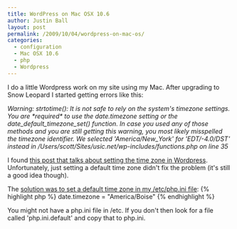 ```yaml
---
title: WordPress on Mac OSX 10.6
author: Justin Ball
layout: post
permalink: /2009/10/04/wordpress-on-mac-os/
categories:
  - configuration
  - Mac OSX 10.6
  - php
  - Wordpress
---
```


I do a little Wordpress work on my site using my Mac.  After upgrading to Snow Leopard I started getting errors like this:

<i>
Warning: strtotime(): It is not safe to rely on the system's timezone settings. You are *required* to use the date.timezone setting or the date_default_timezone_set() function. In case you used any of those methods and you are still getting this warning, you most likely misspelled the timezone identifier. We selected 'America/New_York' for 'EDT/-4.0/DST' instead in /Users/scott/Sites/usic.net/wp-includes/functions.php on line 35
</i>

I found <a href="http://wordpress.org/support/topic/308902">this post that talks about setting the time zone in Wordpress</a>.  Unfortunately, just setting a default time zone didn't fix the problem  (it's still a good idea though).

The <a href="http://www.macosxhints.com/article.php?story=20090831101932728">solution was to set a default time zone in my /etc/php.ini file</a>:
{% highlight php %}
date.timezone = "America/Boise"
{% endhighlight %}

You might not have a php.ini file in /etc.  If you don't then look for a file called 'php.ini.default' and copy that to php.ini.